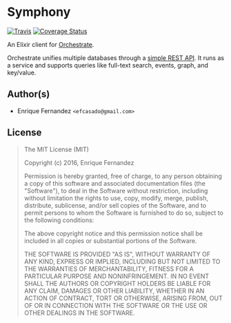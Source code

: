 # Symphony
[![Travis](https://img.shields.io/travis/efcasado/symphony.svg?style=flat-square)](https://travis-ci.org/efcasado/symphony)
[![Coverage Status](https://coveralls.io/repos/github/efcasado/symphony/badge.svg?branch=master)](https://coveralls.io/github/efcasado/symphony?branch=master)

An Elixir client for [Orchestrate](https://orchestrate.io/).

Orchestrate unifies multiple databases through a [simple REST API](https://orchestrate.io/docs/apiref#overview).
It runs as a service and supports queries like full-text search, events,
graph, and key/value.

## Author(s)
- Enrique Fernandez `<efcasado@gmail.com>`


## License

> The MIT License (MIT)
>
> Copyright (c) 2016, Enrique Fernandez
>
> Permission is hereby granted, free of charge, to any person obtaining a copy
> of this software and associated documentation files (the "Software"), to deal
> in the Software without restriction, including without limitation the rights
> to use, copy, modify, merge, publish, distribute, sublicense, and/or sell
> copies of the Software, and to permit persons to whom the Software is
> furnished to do so, subject to the following conditions:
>
> The above copyright notice and this permission notice shall be included in
> all copies or substantial portions of the Software.
>
> THE SOFTWARE IS PROVIDED "AS IS", WITHOUT WARRANTY OF ANY KIND, EXPRESS OR
> IMPLIED, INCLUDING BUT NOT LIMITED TO THE WARRANTIES OF MERCHANTABILITY,
> FITNESS FOR A PARTICULAR PURPOSE AND NONINFRINGEMENT. IN NO EVENT SHALL THE
> AUTHORS OR COPYRIGHT HOLDERS BE LIABLE FOR ANY CLAIM, DAMAGES OR OTHER
> LIABILITY, WHETHER IN AN ACTION OF CONTRACT, TORT OR OTHERWISE, ARISING FROM,
> OUT OF OR IN CONNECTION WITH THE SOFTWARE OR THE USE OR OTHER DEALINGS IN
> THE SOFTWARE.
